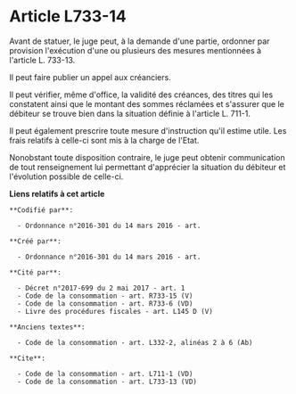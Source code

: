 # Article L733-14

Avant de statuer, le juge peut, à la demande d'une partie, ordonner par provision l'exécution d'une ou plusieurs des mesures
mentionnées à l'article L. 733-13. 

Il peut faire publier un appel aux créanciers. 

Il peut vérifier, même d'office, la validité des créances, des titres qui les constatent ainsi que le montant des sommes
réclamées et s'assurer que le débiteur se trouve bien dans la situation définie à l'article L. 711-1. 

Il peut également prescrire toute mesure d'instruction qu'il estime utile. Les frais relatifs à celle-ci sont mis à la charge
de l'Etat. 

Nonobstant toute disposition contraire, le juge peut obtenir communication de tout renseignement lui permettant d'apprécier
la situation du débiteur et l'évolution possible de celle-ci.

**Liens relatifs à cet article**

	**Codifié par**:

	  - Ordonnance n°2016-301 du 14 mars 2016 - art.

	**Créé par**:

	  - Ordonnance n°2016-301 du 14 mars 2016 - art.

	**Cité par**:

	  - Décret n°2017-699 du 2 mai 2017 - art. 1
	  - Code de la consommation - art. R733-15 (V)
	  - Code de la consommation - art. R733-6 (VD)
	  - Livre des procédures fiscales - art. L145 D (V)

	**Anciens textes**:

	  - Code de la consommation - art. L332-2, alinéas 2 à 6 (Ab)

	**Cite**:

	  - Code de la consommation - art. L711-1 (VD)
	  - Code de la consommation - art. L733-13 (VD)
